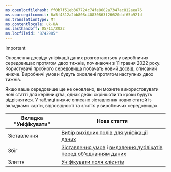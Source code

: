 ```yaml
---
ms.openlocfilehash: ff0b7f51eb367724c74fe8682a7347ac812aea76
ms.sourcegitcommit: 6a5f4312a2bb808c40830863f26620daf65b921d
ms.translationtype: MT
ms.contentlocale: uk-UA
ms.lasthandoff: 05/11/2022
ms.locfileid: "8742985"
---
```

> [!IMPORTANT]
> Оновлення досвіду уніфікації даних розгортаються у виробничих середовищах протягом двох тижнів, починаючи з 11 травня 2022 року. Користувачі пробного середовища побачать новий досвід, описаний нижче. Виробничі умови будуть оновлені протягом наступних двох тижнів.
>
> Якщо ваше середовище ще не оновлено, ви можете використовувати нові статті для керівництва, однак деякі скріншоти та кроки будуть відрізнятися. У таблиці нижче описано зіставлення нових статей із вкладками карти, відповідності та злиття у виробничих середовищах.
>
> Вкладка "Уніфікувати"  |Нова стаття  |
> |---------|---------|
> |Зіставлення     |  [Вибір вихідних полів для уніфікації даних](../map-entities.md)       |
> |Збіг     | [Зіставлення умов](../match-entities.md) і [видалення дублікатів перед об'єднанням даних](../remove-duplicates.md)        |
> |Злиття     |  [Уніфікувати поля клієнтів](../merge-entities.md)       |
 